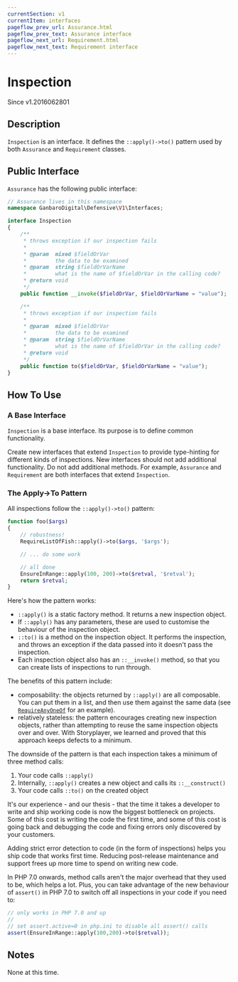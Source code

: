 ```yaml
---
currentSection: v1
currentItem: interfaces
pageflow_prev_url: Assurance.html
pageflow_prev_text: Assurance interface
pageflow_next_url: Requirement.html
pageflow_next_text: Requirement interface
---
```


# Inspection

<div class="callout info" markdown="1">
Since v1.2016062801
</div>

## Description

`Inspection` is an interface. It defines the `::apply()->to()` pattern used by both `Assurance` and `Requirement` classes.

## Public Interface

`Assurance` has the following public interface:

```php
// Assurance lives in this namespace
namespace GanbaroDigital\Defensive\V1\Interfaces;

interface Inspection
{
    /**
     * throws exception if our inspection fails
     *
     * @param  mixed $fieldOrVar
     *         the data to be examined
     * @param  string $fieldOrVarName
     *         what is the name of $fieldOrVar in the calling code?
     * @return void
     */
    public function __invoke($fieldOrVar, $fieldOrVarName = "value");

    /**
     * throws exception if our inspection fails
     *
     * @param  mixed $fieldOrVar
     *         the data to be examined
     * @param  string $fieldOrVarName
     *         what is the name of $fieldOrVar in the calling code?
     * @return void
     */
    public function to($fieldOrVar, $fieldOrVarName = "value");
}
```

## How To Use

### A Base Interface

`Inspection` is a base interface. Its purpose is to define common functionality.

Create new interfaces that extend `Inspection` to provide type-hinting for different kinds of inspections. New interfaces should not add additional functionality. Do not add additional methods.
For example, `Assurance` and `Requirement` are both interfaces that extend `Inspection`.

### The Apply->To Pattern

All inspections follow the `::apply()->to()` pattern:

```php
function foo($args)
{
    // robustness!
    RequireListOfFish::apply()->to($args, '$args');

    // ... do some work

    // all done
    EnsureInRange::apply(100, 200)->to($retval, '$retval');
    return $retval;
}
```

Here's how the pattern works:

* `::apply()` is a static factory method. It returns a new inspection object.
* If `::apply()` has any parameters, these are used to customise the behaviour of the inspection object.
* `::to()` is a method on the inspection object. It performs the inspection, and throws an exception if the data passed into it doesn't pass the inspection.
* Each inspection object also has an `::__invoke()` method, so that you can create lists of inspections to run through.

The benefits of this pattern include:

* composability: the objects returned by `::apply()` are all composable. You can put them in a list, and then use them against the same data (see [`RequireAnyOneOf`](../Requirements/RequireAnyOneOf.html) for an example).
* relatively stateless: the pattern encourages creating new inspection objects, rather than attempting to reuse the same inspection objects over and over. With Storyplayer, we learned and proved that this approach keeps defects to a minimum.

The downside of the pattern is that each inspection takes a minimum of three method calls:

1. Your code calls `::apply()`
2. Internally, `::apply()` creates a new object and calls its `::__construct()`
3. Your code calls `::to()` on the created object

<div class="callout success" markdown="1">
It's our experience - and our thesis - that the time it takes a developer to write and ship working code is now the biggest bottleneck on projects. Some of this cost is writing the code the first time, and some of this cost is going back and debugging the code and fixing errors only discovered by your customers.

Adding strict error detection to code (in the form of inspections) helps you ship code that works first time. Reducing post-release maintenance and support frees up more time to spend on writing new code.
</div>

In PHP 7.0 onwards, method calls aren't the major overhead that they used to be, which helps a lot. Plus, you can take advantage of the new behaviour of `assert()` in PHP 7.0 to switch off all inspections in your code if you need to:

```php
// only works in PHP 7.0 and up
//
// set assert.active=0 in php.ini to disable all assert() calls
assert(EnsureInRange::apply(100,200)->to($retval));
```

## Notes

None at this time.
